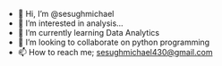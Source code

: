 - 👋 Hi, I’m @sesughmichael
- 👀 I’m interested in analysis...
- 🌱 I’m currently learning Data Analytics
- 💞️ I’m looking to collaborate on python programming
- 📫 How to reach me; sesughmichael430@gmail.com

<!---
sesughmichael/sesughmichael is a ✨ special ✨ repository because its `README.md` (this file) appears on your GitHub profile.
You can click the Preview link to take a look at your changes.
--->

